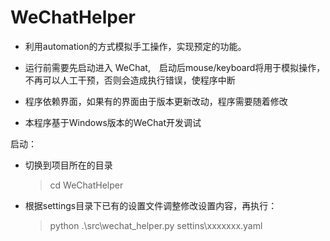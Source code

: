# WeChatHelper

- 利用automation的方式模拟手工操作，实现预定的功能。

- 运行前需要先启动进入 WeChat,　启动后mouse/keyboard将用于模拟操作，不再可以人工干预，否则会造成执行错误，使程序中断

- 程序依赖界面，如果有的界面由于版本更新改动，程序需要随着修改

- 本程序基于Windows版本的WeChat开发调试

启动：

- 切换到项目所在的目录

    > cd WeChatHelper

- 根据settings目录下已有的设置文件调整修改设置内容，再执行：

    > python .\src\wechat_helper.py settins\xxxxxxx.yaml
